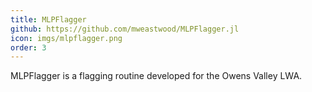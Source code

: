 ```yaml
---
title: MLPFlagger
github: https://github.com/mweastwood/MLPFlagger.jl
icon: imgs/mlpflagger.png
order: 3
---
```


MLPFlagger is a flagging routine developed for the Owens Valley LWA.


